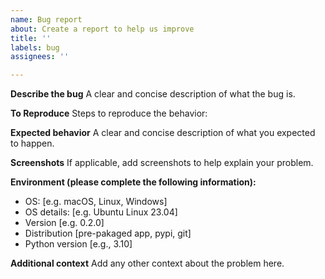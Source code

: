 ```yaml
---
name: Bug report
about: Create a report to help us improve
title: ''
labels: bug
assignees: ''

---
```


**Describe the bug**
A clear and concise description of what the bug is.

**To Reproduce**
Steps to reproduce the behavior:

**Expected behavior**
A clear and concise description of what you expected to happen.

**Screenshots**
If applicable, add screenshots to help explain your problem.

**Environment (please complete the following information):**
 - OS: [e.g. macOS, Linux, Windows]
 - OS details: [e.g. Ubuntu Linux 23.04]
 - Version [e.g. 0.2.0]
 - Distribution [pre-pakaged app, pypi, git]
 - Python version [e.g., 3.10]

**Additional context**
Add any other context about the problem here.